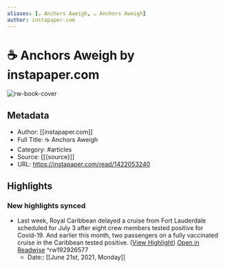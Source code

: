 ```yaml
---
aliases: [☕️ Anchors Aweigh, ☕️ Anchors Aweigh]
author: instapaper.com
---
```

# ☕️ Anchors Aweigh by instapaper.com

![rw-book-cover](https://readwise-assets.s3.amazonaws.com/static/images/article1.be68295a7e40.png)

## Metadata
- Author: [[instapaper.com]]
- Full Title: ☕️ Anchors Aweigh
- Category: #articles
- Source: [[{source}]]
- URL: https://instapaper.com/read/1422053240

## Highlights
### New highlights synced
- Last week, Royal Caribbean delayed a cruise from Fort Lauderdale scheduled for July 3 after eight crew members tested positive for Covid-19. And earlier this month, two passengers on a fully vaccinated cruise in the Caribbean tested positive. ([View Highlight](https://instapaper.com/read/1422053240/16728554)) [Open in Readwise](https://readwise.io/open/192926577) ^rw192926577
    - Date:: [[June 21st, 2021, Monday]]

